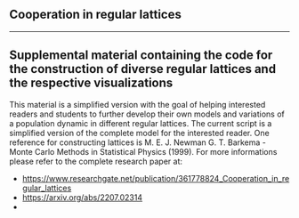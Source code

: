 ## Cooperation in regular lattices

----------
Supplemental material containing the code for the construction of diverse regular lattices and the respective visualizations
----------
This material is a simplified version with the goal of helping interested readers and students to further develop their own models and variations of a population dynamic in different regular lattices.
The current script is a simplified version of the complete model for the interested reader.
One reference for constructing lattices is M. E. J. Newman G. T. Barkema - Monte Carlo Methods in Statistical Physics (1999).
For more informations please refer to the complete research paper at:

- https://www.researchgate.net/publication/361778824_Cooperation_in_regular_lattices
- https://arxiv.org/abs/2207.02314
- 


